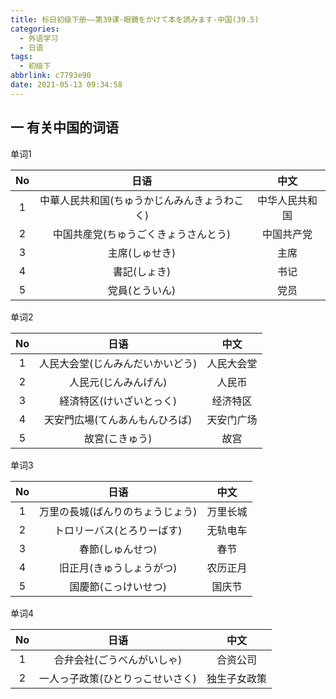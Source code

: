 ```yaml
---
title: 标日初级下册——第39课-眼鏡をかけて本を読みます-中国(39.5)
categories:
  - 外语学习
  - 日语
tags:
  - 初级下
abbrlink: c7793e90
date: 2021-05-13 09:34:58
---
```

## 一 有关中国的词语

单词1

|  No  |                     日语                     |      中文      |
| :--: | :------------------------------------------: | :------------: |
|  1   | 中華人民共和国(ちゅうかじんみんきょうわこく) | 中华人民共和国 |
|  2   |     中国共産党(ちゅうごくきょうさんとう)     |   中国共产党   |
|  3   |                主席(しゅせき)                |      主席      |
|  4   |                 書記(しょき)                 |      书记      |
|  5   |                党員(とういん)                |      党员      |

<!--more-->

单词2

|  No  |               日语               |    中文    |
| :--: | :------------------------------: | :--------: |
|  1   | 人民大会堂(じんみんだいかいどう) | 人民大会堂 |
|  2   |       人民元(じんみんげん)       |   人民币   |
|  3   |     経済特区(けいざいとっく)     |  经济特区  |
|  4   |  天安門広場(てんあんもんひろば)  | 天安门广场 |
|  5   |          故宮(こきゅう)          |    故宫    |

单词3

|  No  |               日语               |   中文   |
| :--: | :------------------------------: | :------: |
|  1   | 万里の長城(ばんりのちょうじょう) | 万里长城 |
|  2   |    トロリーバス(とろりーばす)    | 无轨电车 |
|  3   |         春節(しゅんせつ)         |   春节   |
|  4   |     旧正月(きゅうしょうがつ)     | 农历正月 |
|  5   |       国慶節(こっけいせつ)       |  国庆节  |

单词4

|  No  |               日语               |     中文     |
| :--: | :------------------------------: | :----------: |
|  1   |    合弁会社(ごうべんがいしゃ)    |   合资公司   |
|  2   | 一人っ子政策(ひとりっこせいさく) | 独生子女政策 |

